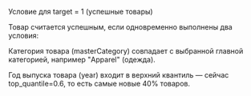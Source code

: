 Условие для target = 1 (успешные товары)

Товар считается успешным, если одновременно выполнены два условия:

Категория товара (masterCategory) совпадает с выбранной главной категорией, например "Apparel" (одежда).

Год выпуска товара (year) входит в верхний квантиль — сейчас top_quantile=0.6, то есть самые новые 40% товаров.